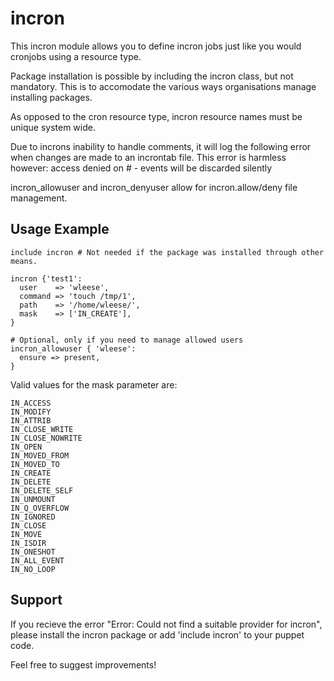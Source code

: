 incron
======

This incron module allows you to define incron jobs just like you would cronjobs using a resource type.

Package installation is possible by including the incron class, but not mandatory. This is to accomodate the various ways organisations manage installing packages.

As opposed to the cron resource type, incron resource names must be unique system wide.

Due to incrons inability to handle comments, it will log the following error when changes are made to an incrontab file. This error is harmless however:
access denied on # - events will be discarded silently

incron_allowuser and incron_denyuser allow for incron.allow/deny file management.

Usage Example
-------------

    include incron # Not needed if the package was installed through other means.

    incron {'test1':
      user    => 'wleese',
      command => 'touch /tmp/1',
      path    => '/home/wleese/',
      mask    => ['IN_CREATE'],
    }

    # Optional, only if you need to manage allowed users
    incron_allowuser { 'wleese':
      ensure => present,
    }

Valid values for the mask parameter are:

    IN_ACCESS
    IN_MODIFY
    IN_ATTRIB
    IN_CLOSE_WRITE
    IN_CLOSE_NOWRITE
    IN_OPEN
    IN_MOVED_FROM
    IN_MOVED_TO
    IN_CREATE
    IN_DELETE
    IN_DELETE_SELF
    IN_UNMOUNT
    IN_Q_OVERFLOW
    IN_IGNORED
    IN_CLOSE
    IN_MOVE
    IN_ISDIR
    IN_ONESHOT
    IN_ALL_EVENT
    IN_NO_LOOP

Support
-------

If you recieve the error "Error: Could not find a suitable provider for incron", please install the incron package or add 'include incron' to your puppet code.

Feel free to suggest improvements!
